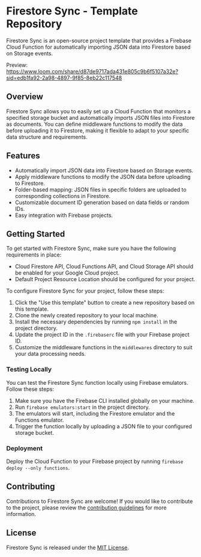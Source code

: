 # Firestore Sync - Template Repository

Firestore Sync is an open-source project template that provides a Firebase Cloud Function for automatically importing JSON data into Firestore based on Storage events.

Preview: https://www.loom.com/share/d87de9717ada431e805c9b6f5107a32e?sid=edb1fa92-2a98-4897-9f85-8eb22c117548

## Overview

Firestore Sync allows you to easily set up a Cloud Function that monitors a specified storage bucket and automatically imports JSON files into Firestore as documents. You can define middleware functions to modify the data before uploading it to Firestore, making it flexible to adapt to your specific data structure and requirements.

## Features

- Automatically import JSON data into Firestore based on Storage events.
- Apply middleware functions to modify the JSON data before uploading to Firestore.
- Folder-based mapping: JSON files in specific folders are uploaded to corresponding collections in Firestore.
- Customizable document ID generation based on data fields or random IDs.
- Easy integration with Firebase projects.

## Getting Started

To get started with Firestore Sync, make sure you have the following requirements in place:

- Cloud Firestore API, Cloud Functions API, and Cloud Storage API should be enabled for your Google Cloud project.
- Default Project Resource Location should be configured for your project.

To configure Firestore Sync for your project, follow these steps:

1. Click the "Use this template" button to create a new repository based on this template.
2. Clone the newly created repository to your local machine.
3. Install the necessary dependencies by running `npm install` in the project directory.
4. Update the project ID in the `.firebaserc` file with your Firebase project ID.
5. Customize the middleware functions in the `middlewares` directory to suit your data processing needs.

### Testing Locally

You can test the Firestore Sync function locally using Firebase emulators. Follow these steps:

1. Make sure you have the Firebase CLI installed globally on your machine.
2. Run `firebase emulators:start` in the project directory.
3. The emulators will start, including the Firestore emulator and the Functions emulator.
4. Trigger the function locally by uploading a JSON file to your configured storage bucket.

### Deployment

Deploy the Cloud Function to your Firebase project by running `firebase deploy --only functions`.

## Contributing

Contributions to Firestore Sync are welcome! If you would like to contribute to the project, please review the [contribution guidelines](CONTRIBUTING.md) for more information.

## License

Firestore Sync is released under the [MIT License](LICENSE).
